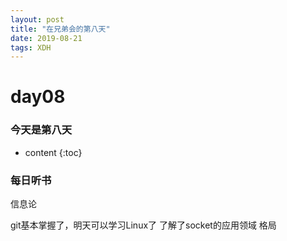 ```yaml
---
layout: post
title: "在兄弟会的第八天"
date: 2019-08-21 
tags: XDH  
---
```



# day08

### 今天是第八天

* content
{:toc}


### 每日听书 

信息论

git基本掌握了，明天可以学习Linux了
了解了socket的应用领域
格局
